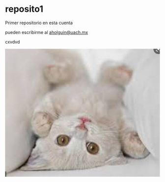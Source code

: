 # reposito1

Primer repositorio en esta cuenta

pueden escribirme al aholguin@uach.mx

cxvdvd

![](https://github.com/almangelina/reposito1/blob/main/gatito.JPG)

